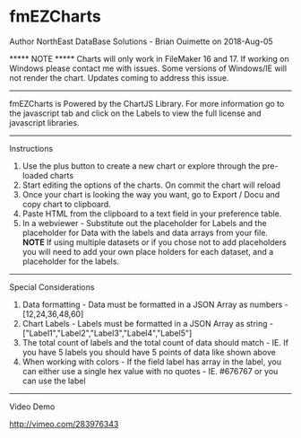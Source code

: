 # fmEZCharts
Author NorthEast DataBase Solutions - Brian Ouimette on 2018-Aug-05 

***** NOTE ***** Charts will only work in FileMaker 16 and 17. If working on Windows please contact me with issues. Some versions of Windows/IE will not render the chart. Updates coming to address this issue. 

------------------------------------------------------------------------------------------
fmEZCharts is Powered by the ChartJS Library. For more information go to the javascript tab and click on the Labels to view the full license and javascript libraries.


------------------------------------------------------------------------------------------ 
Instructions

1. Use the plus button to create a new chart or explore through the pre-loaded charts
2. Start editing the options of the charts. On commit the chart will reload
3. Once your chart is looking the way you want, go to Export / Docu and copy chart to clipboard. 
4. Paste HTML from the clipboard to a text field in your preference table.
5. In a webviewer - Substitute out the placeholder for Labels and the placeholder for Data with the labels and data arrays from your file. **NOTE** If using multiple datasets or if you chose not to add placeholders you will need to add your own place holders for each dataset, and a placeholder for the labels.

------------------------------------------------------------------------------------------ 
Special Considerations

1. Data formatting - Data must be formatted in a JSON Array as numbers - [12,24,36,48,60]
2. Chart Labels - Labels must be formatted in a JSON Array as string - ["Label1","Label2","Label3","Label4","Label5"]
3. The total count of labels and the total count of data should match - IE. If you have 5 labels you should have 5 points of data like shown above
4. When working with colors - If the field label has array in the label, you can either use a single hex value with no quotes - IE. #676767 or you can use the label

------------------------------------------------------------------------------------------ 
Video Demo

http://vimeo.com/283976343
